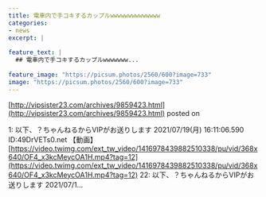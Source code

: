 ```yaml
---
title: 電車内で手コキするカップルwwwwwwwwwwwwww
categories:
- news
excerpt: |
  
feature_text: |
  ## 電車内で手コキするカップルwwwwwww...
  
feature_image: "https://picsum.photos/2560/600?image=733"
image: "https://picsum.photos/2560/600?image=733"
---
```


[http://vipsister23.com/archives/9859423.html](http://vipsister23.com/archives/9859423.html)
posted on 

<!--more-->

1: 以下、？ちゃんねるからVIPがお送りします 2021/07/19(月) 16:11:06.590 ID:49DrVETs0.net 【動画】 [https://video.twimg.com/ext_tw_video/1416978439882510338/pu/vid/368x640/OF4_x3kcMeycOA1H.mp4?tag=12](https://video.twimg.com/ext_tw_video/1416978439882510338/pu/vid/368x640/OF4_x3kcMeycOA1H.mp4?tag=12) 22: 以下、？ちゃんねるからVIPがお送りします 2021/07/1...

